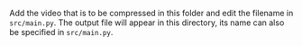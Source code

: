 Add the video that is to be compressed in this folder and edit the filename in `src/main.py`. The output file will appear in this directory, its name can also be specified in `src/main.py`.